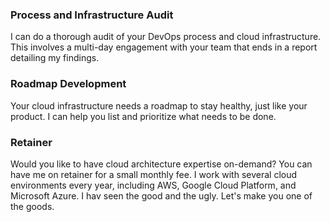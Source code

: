 ### Process and Infrastructure Audit

I can do a thorough audit of your DevOps process and cloud infrastructure. This
involves a multi-day engagement with your team that ends in a report detailing my
findings.

### Roadmap Development

Your cloud infrastructure needs a roadmap to stay healthy, just like your product.
I can help you list and prioritize what needs to be done.

### Retainer

Would you like to have cloud architecture expertise on-demand? You can have me on
retainer for a small monthly fee. I work with several cloud environments every year,
including AWS, Google Cloud Platform, and Microsoft Azure. I hav seen the good and
the ugly. Let's make you one of the goods.

